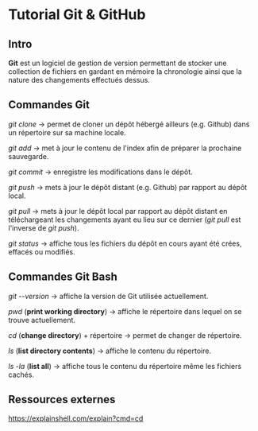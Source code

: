 # Tutorial Git & GitHub

## Intro

**Git** est un logiciel de gestion de version permettant de stocker une collection de fichiers en gardant en mémoire la chronologie ainsi que la nature des changements effectués dessus.

## Commandes Git

_git clone_ -> permet de cloner un dépôt hébergé ailleurs (e.g. Github) dans un répertoire sur sa machine locale.

_git add_ -> met à jour le contenu de l'index afin de préparer la prochaine sauvegarde.

_git commit_ -> enregistre les modifications dans le dépôt.

_git push_ -> mets à jour le dépôt distant (e.g. Github) par rapport au dépôt local.

_git pull_ -> mets à jour le dépôt local par rapport au dépôt distant en téléchargeant les changements ayant eu lieu sur ce dernier (_git pull_ est l'inverse de _git push_).

_git status_ -> affiche tous les fichiers du dépôt en cours ayant été crées, effacés ou modifiés.

## Commandes Git Bash

_git --version_ -> affiche la version de Git utilisée actuellement.

_pwd_ (**print working directory**) -> affiche le répertoire dans lequel on se trouve actuellement.

_cd_ (**change directory**) + répertoire -> permet de changer de répertoire.

_ls_ (**list directory contents**) -> affiche le contenu du répertoire.

_ls -la_ (**list all**) -> affiche tous le contenu du répertoire même les fichiers cachés.

## Ressources externes

https://explainshell.com/explain?cmd=cd
